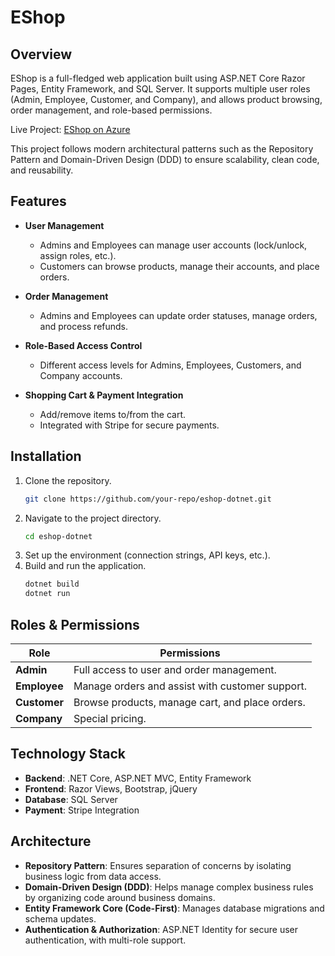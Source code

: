 # EShop 

## Overview
EShop is a full-fledged web application built using ASP.NET Core Razor Pages, Entity Framework, and SQL Server. It supports multiple user roles (Admin, Employee, Customer, and Company), and allows product browsing, order management, and role-based permissions.

Live Project: [EShop on Azure](https://eshop-dotnet-hwg4hacyc7bcaga6.northeurope-01.azurewebsites.net/)

This project follows modern architectural patterns such as the Repository Pattern and Domain-Driven Design (DDD) to ensure scalability, clean code, and reusability.
## Features
- **User Management**
  - Admins and Employees can manage user accounts (lock/unlock, assign roles, etc.).
  - Customers can browse products, manage their accounts, and place orders.
  
- **Order Management**
  - Admins and Employees can update order statuses, manage orders, and process refunds.
  
- **Role-Based Access Control**
  - Different access levels for Admins, Employees, Customers, and Company accounts.
  
- **Shopping Cart & Payment Integration**
  - Add/remove items to/from the cart.
  - Integrated with Stripe for secure payments.

## Installation
1. Clone the repository.
   ```bash
   git clone https://github.com/your-repo/eshop-dotnet.git
   ```
2. Navigate to the project directory.
   ```bash
   cd eshop-dotnet
   ```
3. Set up the environment (connection strings, API keys, etc.).
4. Build and run the application. 
   ```bash
   dotnet build
   dotnet run
   ```

## Roles & Permissions

| **Role**     | **Permissions**                                         |
| ------------ | ------------------------------------------------------- |
| **Admin**    | Full access to user and order management.               |
| **Employee** | Manage orders and assist with customer support.         |
| **Customer** | Browse products, manage cart, and place orders.         |
| **Company**  | Special pricing.               |

## Technology Stack

- **Backend**: .NET Core, ASP.NET MVC, Entity Framework  
- **Frontend**: Razor Views, Bootstrap, jQuery  
- **Database**: SQL Server  
- **Payment**: Stripe Integration  

## Architecture

- **Repository Pattern**: Ensures separation of concerns by isolating business logic from data access.
- **Domain-Driven Design (DDD)**: Helps manage complex business rules by organizing code around business domains.
- **Entity Framework Core (Code-First)**: Manages database migrations and schema updates.
- **Authentication & Authorization**: ASP.NET Identity for secure user authentication, with multi-role support.